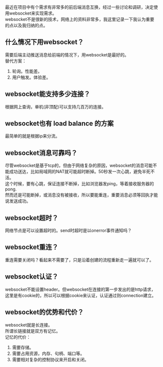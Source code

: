 最近在项目中有个需求有非常多的前后端消息互换，经过一些讨论和调研，决定使用websocket来实现需求。  
websocket不是很新的技术，网络上的资料非常多，我这里记录一下我认为重要的点以及我归纳的点。  

## 什么情况下用websocket？
需要后端主动推送消息给前端的情况下，用websocket是最好的。  
替代方案：
1. 轮询。性能差。
2. 用户触发。体验差。

## websocket能支持多少连接？
根据网上查询，单机(非顶配)可以支持几百万的连接。

## websocket也有 load balance 的方案
最简单的就是根据ip来分流。

## websocket消息可靠吗？
尽管websocket是基于tcp的，但由于网络复杂的原因，websocket的消息可能不能成功送达，比如局域网的NAT就可能超时断掉。50秒发一次心跳，避免半死不活。  
这个时候，要有心跳，保证连接不断掉，比如浏览器发ping，等着接收服务器的pong.  
然而还是可能断掉，或消息没有被接收，所以要能重连，重要消息必须等回执才能说发送成功。  

## websocket超时？
网络节点是可以设置超时的。send时超时是以onerror事件通知吗？

## websocket重连？
重连需要关闭吗？看起来不需要了，只是沿着创建的流程重新走一遍就可以了。

## websocket认证？
websocket不能设置header。但websocket在连接的第一步发出的是http请求，这里是有cookie的，所以可以根据cookie来认证，认证通过则connection建立。

## websocket的优势和代价？
websocket就是长连接。  
所谓长链接就是双方有记忆。  
记忆的代价：  
1. 需要存储。
2. 需要占用资源，内存、句柄、端口等。
3. 需要相对复杂的控制协议来开启和关闭。
